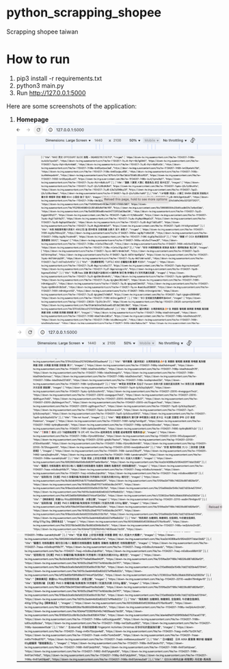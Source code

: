 # python_scrapping_shopee

Scrapping shopee taiwan

# How to run

1. pip3 install -r requirements.txt
2. python3 main.py
3. Run http://127.0.0.1:5000

Here are some screenshots of the application:

1. **Homepage**
   ![Homepage](./screenshot_1.png)
   ![Homepage](./screenshot_2.png)
   ![Homepage](./screenshot_3.png)
